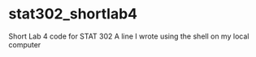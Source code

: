 # stat302_shortlab4
Short Lab 4 code for STAT 302
A line I wrote using the shell on my local computer
